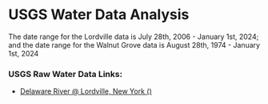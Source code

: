 # USGS Water Data Analysis

The date range for the Lordville data is July 28th, 2006 - January 1st, 2024; and the date range for the Walnut Grove data is August 28th, 1974 - January 1st, 2024

### USGS Raw Water Data Links:
- [Delaware River @ Lordville, New York ()](https://waterdata.usgs.gov/nwis/dv?cb_00060=on&cb_00065=on&format=rdb&site_no=01427207&referred_module=sw&period&begin_date=1900-01-01&end_date=2024-01-01)
